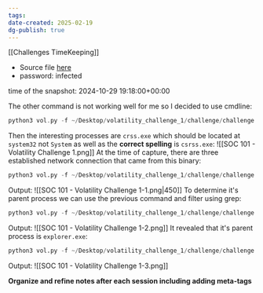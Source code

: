 ```yaml
---
tags: 
date-created: 2025-02-19
dg-publish: true
---
```

[[Challenges TimeKeeping]]

- Source file [here](https://drive.google.com/file/d/1Vl2mT0ZDb6HrKZqSZKCJjRUjdknWUUL_/view)
- password: infected

time of the snapshot: 2024-10-29 19:18:00+00:00


The other command is not working well for me so I decided to use cmdline:

```C
python3 vol.py -f ~/Desktop/volatility_challenge_1/challenge/challenge.vmem windows.cmdline
```

Then the interesting processes are `crss.exe` which should be located at `system32` not `System` as well as the **correct spelling** is `csrss.exe`:
![[SOC 101 - Volatility Challenge 1.png]]
At the time of capture, there are three established network connection that came from this binary:
```python
python3 vol.py -f ~/Desktop/volatility_challenge_1/challenge/challenge.vmem windows.netstat | grep -E "5676|3076
```

Output:
![[SOC 101 - Volatility Challenge 1-1.png|450]]
To determine it's parent process we can use the previous command and filter using grep:

```python
python3 vol.py -f ~/Desktop/volatility_challenge_1/challenge/challenge.vmem windows.cmdline | grep -E "3076|5676"
```

Output:
![[SOC 101 - Volatility Challenge 1-2.png]]
It revealed that it's parent process is `explorer.exe`:
```python
python3 vol.py -f ~/Desktop/volatility_challenge_1/challenge/challenge.vmem windows.pslist | grep -E "1560"
```

Output:
![[SOC 101 - Volatility Challenge 1-3.png]]



**Organize and refine notes after each session including adding meta-tags**

